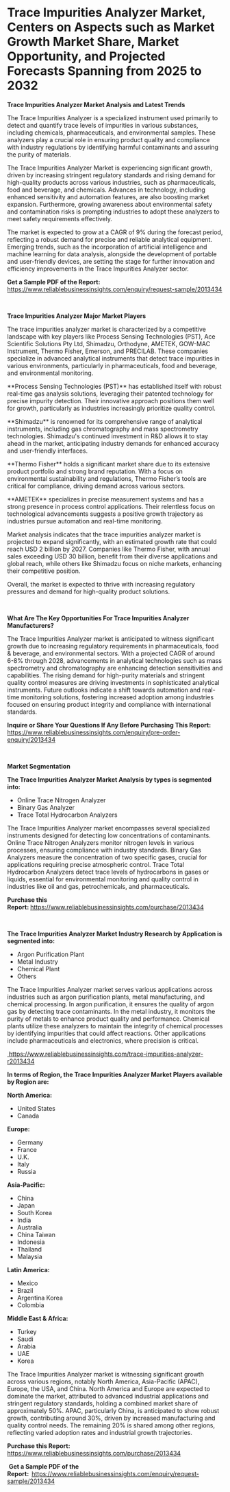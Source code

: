 <p><h1>Trace Impurities Analyzer Market, Centers on Aspects such as Market Growth Market Share, Market Opportunity, and Projected Forecasts Spanning from 2025 to 2032</h1></p><p><strong>Trace Impurities Analyzer Market Analysis and Latest Trends</strong></p>
<p><p>The Trace Impurities Analyzer is a specialized instrument used primarily to detect and quantify trace levels of impurities in various substances, including chemicals, pharmaceuticals, and environmental samples. These analyzers play a crucial role in ensuring product quality and compliance with industry regulations by identifying harmful contaminants and assuring the purity of materials.</p><p>The Trace Impurities Analyzer Market is experiencing significant growth, driven by increasing stringent regulatory standards and rising demand for high-quality products across various industries, such as pharmaceuticals, food and beverage, and chemicals. Advances in technology, including enhanced sensitivity and automation features, are also boosting market expansion. Furthermore, growing awareness about environmental safety and contamination risks is prompting industries to adopt these analyzers to meet safety requirements effectively.</p><p>The market is expected to grow at a CAGR of 9% during the forecast period, reflecting a robust demand for precise and reliable analytical equipment. Emerging trends, such as the incorporation of artificial intelligence and machine learning for data analysis, alongside the development of portable and user-friendly devices, are setting the stage for further innovation and efficiency improvements in the Trace Impurities Analyzer sector.</p></p>
<p><strong>Get a Sample PDF of the Report:&nbsp;</strong> <a href="https://www.reliablebusinessinsights.com/enquiry/request-sample/2013434?utm_campaign=2295&utm_medium=2&utm_source=Github&utm_content=ia&utm_term=12042025&utm_id=trace-impurities-analyzer">https://www.reliablebusinessinsights.com/enquiry/request-sample/2013434</a></p>
<p>&nbsp;</p>
<p><strong>Trace Impurities Analyzer Major Market Players</strong></p>
<p><p>The trace impurities analyzer market is characterized by a competitive landscape with key players like Process Sensing Technologies (PST), Ace Scientific Solutions Pty Ltd, Shimadzu, Orthodyne, AMETEK, GOW-MAC Instrument, Thermo Fisher, Emerson, and PRECILAB. These companies specialize in advanced analytical instruments that detect trace impurities in various environments, particularly in pharmaceuticals, food and beverage, and environmental monitoring.</p><p>**Process Sensing Technologies (PST)** has established itself with robust real-time gas analysis solutions, leveraging their patented technology for precise impurity detection. Their innovative approach positions them well for growth, particularly as industries increasingly prioritize quality control.</p><p>**Shimadzu** is renowned for its comprehensive range of analytical instruments, including gas chromatography and mass spectrometry technologies. Shimadzu's continued investment in R&D allows it to stay ahead in the market, anticipating industry demands for enhanced accuracy and user-friendly interfaces.</p><p>**Thermo Fisher** holds a significant market share due to its extensive product portfolio and strong brand reputation. With a focus on environmental sustainability and regulations, Thermo Fisher’s tools are critical for compliance, driving demand across various sectors.</p><p>**AMETEK** specializes in precise measurement systems and has a strong presence in process control applications. Their relentless focus on technological advancements suggests a positive growth trajectory as industries pursue automation and real-time monitoring.</p><p>Market analysis indicates that the trace impurities analyzer market is projected to expand significantly, with an estimated growth rate that could reach USD 2 billion by 2027. Companies like Thermo Fisher, with annual sales exceeding USD 30 billion, benefit from their diverse applications and global reach, while others like Shimadzu focus on niche markets, enhancing their competitive position.</p><p>Overall, the market is expected to thrive with increasing regulatory pressures and demand for high-quality product solutions.</p></p>
<p>&nbsp;</p>
<p><strong>What Are The Key Opportunities For Trace Impurities Analyzer Manufacturers?</strong></p>
<p><p>The Trace Impurities Analyzer market is anticipated to witness significant growth due to increasing regulatory requirements in pharmaceuticals, food & beverage, and environmental sectors. With a projected CAGR of around 6-8% through 2028, advancements in analytical technologies such as mass spectrometry and chromatography are enhancing detection sensitivities and capabilities. The rising demand for high-purity materials and stringent quality control measures are driving investments in sophisticated analytical instruments. Future outlooks indicate a shift towards automation and real-time monitoring solutions, fostering increased adoption among industries focused on ensuring product integrity and compliance with international standards.</p></p>
<p><strong>Inquire or Share Your Questions If Any Before Purchasing This Report:</strong> <a href="https://www.reliablebusinessinsights.com/enquiry/pre-order-enquiry/2013434?utm_campaign=2295&utm_medium=2&utm_source=Github&utm_content=ia&utm_term=12042025&utm_id=trace-impurities-analyzer">https://www.reliablebusinessinsights.com/enquiry/pre-order-enquiry/2013434</a></p>
<p>&nbsp;</p>
<p><strong>Market Segmentation</strong></p>
<p><strong>The Trace Impurities Analyzer Market Analysis by types is segmented into:</strong></p>
<p><ul><li>Online Trace Nitrogen Analyzer</li><li>Binary Gas Analyzer</li><li>Trace Total Hydrocarbon Analyzers</li></ul></p>
<p><p>The Trace Impurities Analyzer market encompasses several specialized instruments designed for detecting low concentrations of contaminants. Online Trace Nitrogen Analyzers monitor nitrogen levels in various processes, ensuring compliance with industry standards. Binary Gas Analyzers measure the concentration of two specific gases, crucial for applications requiring precise atmospheric control. Trace Total Hydrocarbon Analyzers detect trace levels of hydrocarbons in gases or liquids, essential for environmental monitoring and quality control in industries like oil and gas, petrochemicals, and pharmaceuticals.</p></p>
<p><strong>Purchase this Report:&nbsp;</strong><a href="https://www.reliablebusinessinsights.com/purchase/2013434?utm_campaign=2295&utm_medium=2&utm_source=Github&utm_content=ia&utm_term=12042025&utm_id=trace-impurities-analyzer">https://www.reliablebusinessinsights.com/purchase/2013434</a></p>
<p>&nbsp;</p>
<p><strong>The Trace Impurities Analyzer Market Industry Research by Application is segmented into:</strong></p>
<p><ul><li>Argon Purification Plant</li><li>Metal Industry</li><li>Chemical Plant</li><li>Others</li></ul></p>
<p><p>The Trace Impurities Analyzer market serves various applications across industries such as argon purification plants, metal manufacturing, and chemical processing. In argon purification, it ensures the quality of argon gas by detecting trace contaminants. In the metal industry, it monitors the purity of metals to enhance product quality and performance. Chemical plants utilize these analyzers to maintain the integrity of chemical processes by identifying impurities that could affect reactions. Other applications include pharmaceuticals and electronics, where precision is critical.</p></p>
<p><a href="https://www.reliablebusinessinsights.com/trace-impurities-analyzer-r2013434?utm_campaign=2295&utm_medium=2&utm_source=Github&utm_content=ia&utm_term=12042025&utm_id=trace-impurities-analyzer">&nbsp;https://www.reliablebusinessinsights.com/trace-impurities-analyzer-r2013434</a></p>
<p><strong>In terms of Region, the Trace Impurities Analyzer Market Players available by Region are:</strong></p>
<p>
    <p> <strong> North America: </strong>
        <ul>
            <li>United States</li>
            <li>Canada</li>
        </ul>
        </p> 
    <p> <strong> Europe: </strong>
        <ul>
            <li>Germany</li>
            <li>France</li>
            <li>U.K.</li>
            <li>Italy</li>
            <li>Russia</li>
        </ul>
        </p> 
    <p> <strong> Asia-Pacific: </strong>
        <ul>
            <li>China</li>
            <li>Japan</li>
            <li>South Korea</li>
            <li>India</li>
            <li>Australia</li>
            <li>China Taiwan</li>
            <li>Indonesia</li>
            <li>Thailand</li>
            <li>Malaysia</li>
        </ul>
        </p> 
    <p> <strong> Latin America: </strong>
        <ul>
            <li>Mexico</li>
            <li>Brazil</li>
            <li>Argentina Korea</li>
            <li>Colombia</li>
        </ul>
        </p> 
    <p> <strong> Middle East & Africa: </strong>
        <ul>
            <li>Turkey</li>
            <li>Saudi</li>
            <li>Arabia</li>
            <li>UAE</li>
            <li>Korea</li>
        </ul>
    </p>
    </p>
<p><p>The Trace Impurities Analyzer market is witnessing significant growth across various regions, notably North America, Asia-Pacific (APAC), Europe, the USA, and China. North America and Europe are expected to dominate the market, attributed to advanced industrial applications and stringent regulatory standards, holding a combined market share of approximately 50%. APAC, particularly China, is anticipated to show robust growth, contributing around 30%, driven by increased manufacturing and quality control needs. The remaining 20% is shared among other regions, reflecting varied adoption rates and industrial growth trajectories.</p></p>
<p><strong>Purchase this Report: </strong><a href="https://www.reliablebusinessinsights.com/purchase/2013434?utm_campaign=2295&utm_medium=2&utm_source=Github&utm_content=ia&utm_term=12042025&utm_id=trace-impurities-analyzer">https://www.reliablebusinessinsights.com/purchase/2013434</a></p>
<p>&nbsp;<strong>Get a Sample PDF of the Report:&nbsp;&nbsp;</strong><a href="https://www.reliablebusinessinsights.com/enquiry/request-sample/2013434?utm_campaign=2295&utm_medium=2&utm_source=Github&utm_content=ia&utm_term=12042025&utm_id=trace-impurities-analyzer">https://www.reliablebusinessinsights.com/enquiry/request-sample/2013434</a></p>
<p><strong></strong></p>
<p><p></p><p></p><p></p></p>